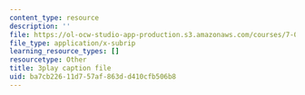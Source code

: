 ```yaml
---
content_type: resource
description: ''
file: https://ol-ocw-studio-app-production.s3.amazonaws.com/courses/7-01sc-fundamentals-of-biology-fall-2011/ba7cb22611d757af863dd410cfb506b8_htYyCEdc8B4.vtt
file_type: application/x-subrip
learning_resource_types: []
resourcetype: Other
title: 3play caption file
uid: ba7cb226-11d7-57af-863d-d410cfb506b8
---
```

